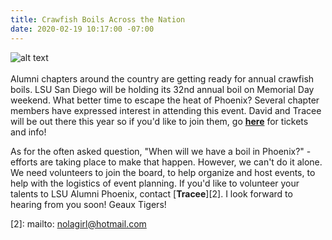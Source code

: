 ```yaml
---
title: Crawfish Boils Across the Nation
date: 2020-02-19 10:17:00 -07:00
---
```


![alt text](https://lsu-phoenix-alumni.github.io/assets/img/crawfishboil.jpg)  
<br>
Alumni chapters around the country are getting ready for annual crawfish boils. LSU San Diego will be holding its 32nd annual boil on Memorial Day weekend. What better time to escape the heat of Phoenix? Several chapter members have expressed interest in attending this event. David and Tracee will be out there this year so if you'd like to join them, go [**here**][1] for tickets and info!  
 
As for the often asked question, "When will we have a boil in Phoenix?" - efforts are taking place to make that happen. However, we can't do it alone. We need volunteers to join the board, to help organize and host events, to help with the logistics of event planning. If you'd like to volunteer your talents to LSU Alumni Phoenix, contact [**Tracee**][2]. I look forward to hearing from you soon! Geaux Tigers!  


[1]: https://www.lsusandiego.org/crawfish-boil
[2]: mailto: nolagirl@hotmail.com